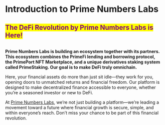# Introduction to Prime Numbers Labs

## <mark style="color:purple;">**The DeFi Revolution by Prime Numbers Labs is Here!**</mark>

<figure><img src="../.gitbook/assets/primenumberspreview.jpg" alt=""><figcaption></figcaption></figure>

**Prime Numbers Labs is building an ecosystem together with its partners. This ecosystem combines the PrimeFi lending and borrowing protocol, the PrimePort NFT Marketplace, and a unique derivatives staking system called PrimeStaking. Our goal is to make DeFi truly omnichain.**

Here, your financial assets do more than just sit idle—they work for you, opening doors to unmatched returns and financial freedom. Our platform is designed to make decentralized finance accessible to everyone, whether you’re a seasoned investor or new to DeFi.

At [Prime Numbers Labs](https://www.primenumbers.xyz/), we’re not just building a platform—we’re leading a movement toward a future where financial growth is secure, simple, and within everyone’s reach. Don’t miss your chance to be part of this financial revolution.
